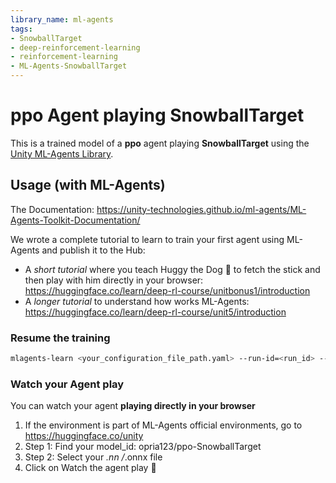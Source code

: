 ```yaml
---
library_name: ml-agents
tags:
- SnowballTarget
- deep-reinforcement-learning
- reinforcement-learning
- ML-Agents-SnowballTarget
---
```


  # **ppo** Agent playing **SnowballTarget**
  This is a trained model of a **ppo** agent playing **SnowballTarget**
  using the [Unity ML-Agents Library](https://github.com/Unity-Technologies/ml-agents).

  ## Usage (with ML-Agents)
  The Documentation: https://unity-technologies.github.io/ml-agents/ML-Agents-Toolkit-Documentation/

  We wrote a complete tutorial to learn to train your first agent using ML-Agents and publish it to the Hub:
  - A *short tutorial* where you teach Huggy the Dog 🐶 to fetch the stick and then play with him directly in your
  browser: https://huggingface.co/learn/deep-rl-course/unitbonus1/introduction
  - A *longer tutorial* to understand how works ML-Agents:
  https://huggingface.co/learn/deep-rl-course/unit5/introduction

  ### Resume the training
  ```bash
  mlagents-learn <your_configuration_file_path.yaml> --run-id=<run_id> --resume
  ```

  ### Watch your Agent play
  You can watch your agent **playing directly in your browser**

  1. If the environment is part of ML-Agents official environments, go to https://huggingface.co/unity
  2. Step 1: Find your model_id: opria123/ppo-SnowballTarget
  3. Step 2: Select your *.nn /*.onnx file
  4. Click on Watch the agent play 👀
  
